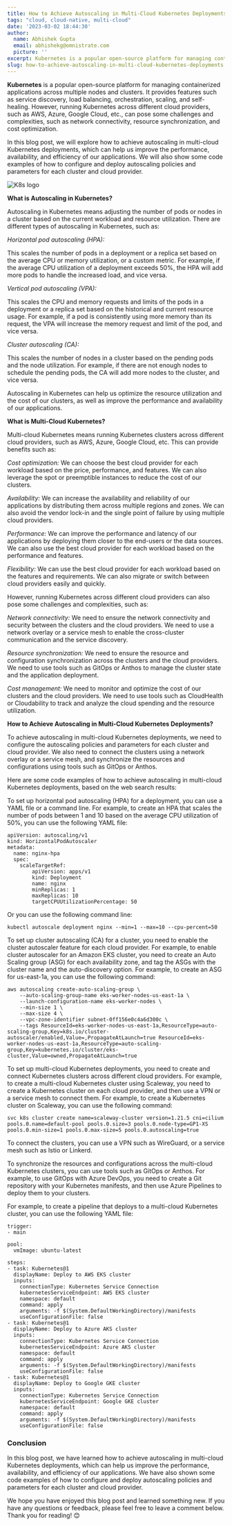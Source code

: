 ```yaml
---
title: How to Achieve Autoscaling in Multi-Cloud Kubernetes Deployments
tags: "cloud, cloud-native, multi-cloud"
date: '2023-03-02 18:44:30'
author:
  name: Abhishek Gupta
  email: abhishekg@omnistrate.com
  picture: ''
excerpt: Kubernetes is a popular open-source platform for managing containerized applications across multiple nodes and clusters.
slug: how-to-achieve-autoscaling-in-multi-cloud-kubernetes-deployments
---
```


**Kubernetes** is a popular open-source platform for managing containerized applications across multiple nodes and clusters. It provides features such as service discovery, load balancing, orchestration, scaling, and self-healing. However, running Kubernetes across different cloud providers, such as AWS, Azure, Google Cloud, etc., can pose some challenges and complexities, such as network connectivity, resource synchronization, and cost optimization.

In this blog post, we will explore how to achieve autoscaling in multi-cloud Kubernetes deployments, which can help us improve the performance, availability, and efficiency of our applications. We will also show some code examples of how to configure and deploy autoscaling policies and parameters for each cluster and cloud provider.

![K8s logo ][1]


**What is Autoscaling in Kubernetes?**

Autoscaling in Kubernetes means adjusting the number of pods or nodes in a cluster based on the current workload and resource utilization. There are different types of autoscaling in Kubernetes, such as:

*Horizontal pod autoscaling (HPA):*

This scales the number of pods in a deployment or a replica set based on the average CPU or memory utilization, or a custom metric. For example, if the average CPU utilization of a deployment exceeds 50%, the HPA will add more pods to handle the increased load, and vice versa.

*Vertical pod autoscaling (VPA):*

This scales the CPU and memory requests and limits of the pods in a deployment or a replica set based on the historical and current resource usage. For example, if a pod is consistently using more memory than its request, the VPA will increase the memory request and limit of the pod, and vice versa.

*Cluster autoscaling (CA):*

This scales the number of nodes in a cluster based on the pending pods and the node utilization. For example, if there are not enough nodes to schedule the pending pods, the CA will add more nodes to the cluster, and vice versa.

Autoscaling in Kubernetes can help us optimize the resource utilization and the cost of our clusters, as well as improve the performance and availability of our applications.

**What is Multi-Cloud Kubernetes?**

Multi-cloud Kubernetes means running Kubernetes clusters across different cloud providers, such as AWS, Azure, Google Cloud, etc. This can provide benefits such as:

*Cost optimization:* We can choose the best cloud provider for each workload based on the price, performance, and features. We can also leverage the spot or preemptible instances to reduce the cost of our clusters.

*Availability:* We can increase the availability and reliability of our applications by distributing them across multiple regions and zones. We can also avoid the vendor lock-in and the single point of failure by using multiple cloud providers.

*Performance:* We can improve the performance and latency of our applications by deploying them closer to the end-users or the data sources. We can also use the best cloud provider for each workload based on the performance and features.

*Flexibility:* We can use the best cloud provider for each workload based on the features and requirements. We can also migrate or switch between cloud providers easily and quickly.

However, running Kubernetes across different cloud providers can also pose some challenges and complexities, such as:

*Network connectivity:* We need to ensure the network connectivity and security between the clusters and the cloud providers. We need to use a network overlay or a service mesh to enable the cross-cluster communication and the service discovery.

*Resource synchronization:* We need to ensure the resource and configuration synchronization across the clusters and the cloud providers. We need to use tools such as GitOps or Anthos to manage the cluster state and the application deployment.

*Cost management:*  We need to monitor and optimize the cost of our clusters and the cloud providers. We need to use tools such as CloudHealth or Cloudability to track and analyze the cloud spending and the resource utilization.

**How to Achieve Autoscaling in Multi-Cloud Kubernetes Deployments?**

To achieve autoscaling in multi-cloud Kubernetes deployments, we need to configure the autoscaling policies and parameters for each cluster and cloud provider. We also need to connect the clusters using a network overlay or a service mesh, and synchronize the resources and configurations using tools such as GitOps or Anthos.

Here are some code examples of how to achieve autoscaling in multi-cloud Kubernetes deployments, based on the web search results:

To set up horizontal pod autoscaling (HPA) for a deployment, you can use a YAML file or a command line. For example, to create an HPA that scales the number of pods between 1 and 10 based on the average CPU utilization of 50%, you can use the following YAML file:

    apiVersion: autoscaling/v1
    kind: HorizontalPodAutoscaler
    metadata:
      name: nginx-hpa 
      spec: 
        scaleTargetRef: 
            apiVersion: apps/v1 
            kind: Deployment 
            name: nginx 
            minReplicas: 1 
            maxReplicas: 10 
            targetCPUUtilizationPercentage: 50

Or you can use the following command line:

    kubectl autoscale deployment nginx --min=1 --max=10 --cpu-percent=50

To set up cluster autoscaling (CA) for a cluster, you need to enable the cluster autoscaler feature for each cloud provider. For example, to enable cluster autoscaler for an Amazon EKS cluster, you need to create an Auto Scaling group (ASG) for each availability zone, and tag the ASGs with the cluster name and the auto-discovery option. For example, to create an ASG for us-east-1a, you can use the following command:

    aws autoscaling create-auto-scaling-group \
        --auto-scaling-group-name eks-worker-nodes-us-east-1a \
        --launch-configuration-name eks-worker-nodes \
        --min-size 1 \
        --max-size 4 \
        --vpc-zone-identifier subnet-0ff156e0c4a6d300c \
        --tags ResourceId=eks-worker-nodes-us-east-1a,ResourceType=auto-scaling-group,Key=k8s.io/cluster-autoscaler/enabled,Value=,PropagateAtLaunch=true ResourceId=eks-worker-nodes-us-east-1a,ResourceType=auto-scaling-group,Key=kubernetes.io/cluster/eks-cluster,Value=owned,PropagateAtLaunch=true

To set up multi-cloud Kubernetes deployments, you need to create and connect Kubernetes clusters across different cloud providers. For example, to create a multi-cloud Kubernetes cluster using Scaleway, you need to create a Kubernetes cluster on each cloud provider, and then use a VPN or a service mesh to connect them. For example, to create a Kubernetes cluster on Scaleway, you can use the following command:

    svc k8s cluster create name=scaleway-cluster version=1.21.5 cni=cilium pools.0.name=default-pool pools.0.size=3 pools.0.node-type=GP1-XS pools.0.min-size=1 pools.0.max-size=5 pools.0.autoscaling=true

To connect the clusters, you can use a VPN such as WireGuard, or a service mesh such as Istio or Linkerd.

To synchronize the resources and configurations across the multi-cloud Kubernetes clusters, you can use tools such as GitOps or Anthos. For example, to use GitOps with Azure DevOps, you need to create a Git repository with your Kubernetes manifests, and then use Azure Pipelines to deploy them to your clusters.

For example, to create a pipeline that deploys to a multi-cloud Kubernetes cluster, you can use the following YAML file:

    trigger:
    - main
    
    pool:
      vmImage: ubuntu-latest
    
    steps:
    - task: Kubernetes@1
      displayName: Deploy to AWS EKS cluster
      inputs:
        connectionType: Kubernetes Service Connection
        kubernetesServiceEndpoint: AWS EKS cluster
        namespace: default
        command: apply
        arguments: -f $(System.DefaultWorkingDirectory)/manifests
        useConfigurationFile: false
    - task: Kubernetes@1
      displayName: Deploy to Azure AKS cluster
      inputs:
        connectionType: Kubernetes Service Connection
        kubernetesServiceEndpoint: Azure AKS cluster
        namespace: default
        command: apply
        arguments: -f $(System.DefaultWorkingDirectory)/manifests
        useConfigurationFile: false
    - task: Kubernetes@1
      displayName: Deploy to Google GKE cluster
      inputs:
        connectionType: Kubernetes Service Connection
        kubernetesServiceEndpoint: Google GKE cluster
        namespace: default
        command: apply
        arguments: -f $(System.DefaultWorkingDirectory)/manifests
        useConfigurationFile: false


### Conclusion


In this blog post, we have learned how to achieve autoscaling in multi-cloud Kubernetes deployments, which can help us improve the performance, availability, and efficiency of our applications. We have also shown some code examples of how to configure and deploy autoscaling policies and parameters for each cluster and cloud provider.

We hope you have enjoyed this blog post and learned something new. If you have any questions or feedback, please feel free to leave a comment below. Thank you for reading! 😊


  [1]: https://upload.wikimedia.org/wikipedia/commons/3/39/Kubernetes_logo_without_workmark.svg
